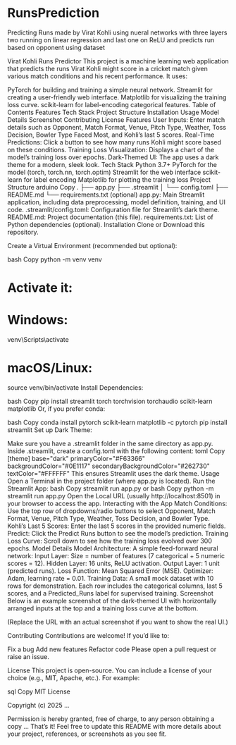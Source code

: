 # RunsPrediction
Predicting Runs made by Virat Kohli using nueral networks with three layers two running on linear regression and last one on ReLU and predicts run based on opponent using dataset


Virat Kohli Runs Predictor
This project is a machine learning web application that predicts the runs Virat Kohli might score in a cricket match given various match conditions and his recent performance. It uses:

PyTorch for building and training a simple neural network.
Streamlit for creating a user-friendly web interface.
Matplotlib for visualizing the training loss curve.
scikit-learn for label-encoding categorical features.
Table of Contents
Features
Tech Stack
Project Structure
Installation
Usage
Model Details
Screenshot
Contributing
License
Features
User Inputs: Enter match details such as Opponent, Match Format, Venue, Pitch Type, Weather, Toss Decision, Bowler Type Faced Most, and Kohli’s last 5 scores.
Real-Time Predictions: Click a button to see how many runs Kohli might score based on these conditions.
Training Loss Visualization: Displays a chart of the model’s training loss over epochs.
Dark-Themed UI: The app uses a dark theme for a modern, sleek look.
Tech Stack
Python 3.7+
PyTorch for the model (torch, torch.nn, torch.optim)
Streamlit for the web interface
scikit-learn for label encoding
Matplotlib for plotting the training loss
Project Structure
arduino
Copy
.
├── app.py
├── .streamlit
│   └── config.toml
├── README.md
└── requirements.txt (optional)
app.py: Main Streamlit application, including data preprocessing, model definition, training, and UI code.
.streamlit/config.toml: Configuration file for Streamlit’s dark theme.
README.md: Project documentation (this file).
requirements.txt: List of Python dependencies (optional).
Installation
Clone or Download this repository.

Create a Virtual Environment (recommended but optional):

bash
Copy
python -m venv venv
# Activate it:
# Windows:
venv\Scripts\activate
# macOS/Linux:
source venv/bin/activate
Install Dependencies:

bash
Copy
pip install streamlit torch torchvision torchaudio scikit-learn matplotlib
Or, if you prefer conda:

bash
Copy
conda install pytorch scikit-learn matplotlib -c pytorch
pip install streamlit
Set up Dark Theme:

Make sure you have a .streamlit folder in the same directory as app.py.
Inside .streamlit, create a config.toml with the following content:
toml
Copy
[theme]
base="dark"
primaryColor="#F63366"
backgroundColor="#0E1117"
secondaryBackgroundColor="#262730"
textColor="#FFFFFF"
This ensures Streamlit uses the dark theme.
Usage
Open a Terminal in the project folder (where app.py is located).
Run the Streamlit App:
bash
Copy
streamlit run app.py
or
bash
Copy
python -m streamlit run app.py
Open the Local URL (usually http://localhost:8501) in your browser to access the app.
Interacting with the App
Match Conditions: Use the top row of dropdowns/radio buttons to select Opponent, Match Format, Venue, Pitch Type, Weather, Toss Decision, and Bowler Type.
Kohli’s Last 5 Scores: Enter the last 5 scores in the provided numeric fields.
Predict: Click the Predict Runs button to see the model’s prediction.
Training Loss Curve: Scroll down to see how the training loss evolved over 300 epochs.
Model Details
Model Architecture:
A simple feed-forward neural network:
Input Layer: Size = number of features (7 categorical + 5 numeric scores = 12).
Hidden Layer: 16 units, ReLU activation.
Output Layer: 1 unit (predicted runs).
Loss Function: Mean Squared Error (MSE).
Optimizer: Adam, learning rate = 0.01.
Training Data: A small mock dataset with 10 rows for demonstration. Each row includes the categorical columns, last 5 scores, and a Predicted_Runs label for supervised training.
Screenshot
Below is an example screenshot of the dark-themed UI with horizontally arranged inputs at the top and a training loss curve at the bottom.


(Replace the URL with an actual screenshot if you want to show the real UI.)

Contributing
Contributions are welcome! If you’d like to:

Fix a bug
Add new features
Refactor code
Please open a pull request or raise an issue.

License
This project is open-source. You can include a license of your choice (e.g., MIT, Apache, etc.). For example:

sql
Copy
MIT License

Copyright (c) 2025 ...

Permission is hereby granted, free of charge, to any person obtaining a copy
...
That’s it! Feel free to update this README with more details about your project, references, or screenshots as you see fit.





